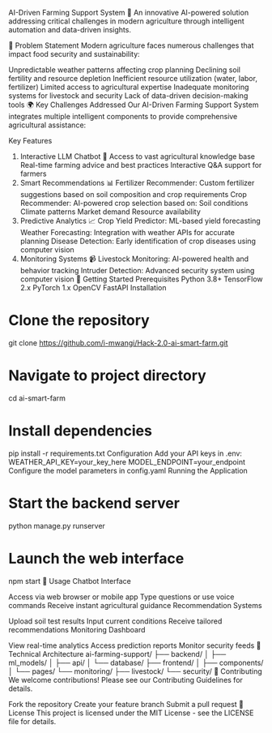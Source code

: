 AI-Driven Farming Support System 🌾
An innovative AI-powered solution addressing critical challenges in modern agriculture through intelligent automation and data-driven insights.

🎯 Problem Statement
Modern agriculture faces numerous challenges that impact food security and sustainability:

Unpredictable weather patterns affecting crop planning
Declining soil fertility and resource depletion
Inefficient resource utilization (water, labor, fertilizer)
Limited access to agricultural expertise
Inadequate monitoring systems for livestock and security
Lack of data-driven decision-making tools
🌍 Key Challenges Addressed
Our AI-Driven Farming Support System integrates multiple intelligent components to provide comprehensive agricultural assistance:

Key Features
1. Interactive LLM Chatbot 🤖
Access to vast agricultural knowledge base
Real-time farming advice and best practices
Interactive Q&A support for farmers
2. Smart Recommendations 📊
Fertilizer Recommender: Custom fertilizer suggestions based on soil composition and crop requirements
Crop Recommender: AI-powered crop selection based on:
Soil conditions
Climate patterns
Market demand
Resource availability
3. Predictive Analytics 📈
Crop Yield Predictor: ML-based yield forecasting
Weather Forecasting: Integration with weather APIs for accurate planning
Disease Detection: Early identification of crop diseases using computer vision
4. Monitoring Systems 📹
Livestock Monitoring: AI-powered health and behavior tracking
Intruder Detection: Advanced security system using computer vision
🚀 Getting Started
Prerequisites
Python 3.8+
TensorFlow 2.x
PyTorch 1.x
OpenCV
FastAPI
Installation
# Clone the repository
git clone https://github.com/i-mwangi/Hack-2.0-ai-smart-farm.git

# Navigate to project directory
cd ai-smart-farm

# Install dependencies
pip install -r requirements.txt
Configuration
Add your API keys in .env:
WEATHER_API_KEY=your_key_here
MODEL_ENDPOINT=your_endpoint
Configure the model parameters in config.yaml
Running the Application
# Start the backend server
python manage.py runserver

# Launch the web interface
npm start
📱 Usage
Chatbot Interface

Access via web browser or mobile app
Type questions or use voice commands
Receive instant agricultural guidance
Recommendation Systems

Upload soil test results
Input current conditions
Receive tailored recommendations
Monitoring Dashboard

View real-time analytics
Access prediction reports
Monitor security feeds
🔧 Technical Architecture
ai-farming-support/
├── backend/
│   ├── ml_models/
│   ├── api/
│   └── database/
├── frontend/
│   ├── components/
│   └── pages/
└── monitoring/
    ├── livestock/
    └── security/
🤝 Contributing
We welcome contributions! Please see our Contributing Guidelines for details.

Fork the repository
Create your feature branch
Submit a pull request
📄 License
This project is licensed under the MIT License - see the LICENSE file for details.
